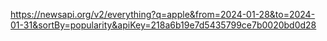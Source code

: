 https://newsapi.org/v2/everything?q=apple&from=2024-01-28&to=2024-01-31&sortBy=popularity&apiKey=218a6b19e7d5435799ce7b0020bd0d28
